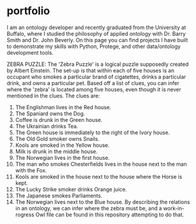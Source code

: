 # portfolio
I am an ontology developer and recently graduated from the University at Buffalo, where I studied the philosophy of applied ontology with Dr. Barry Smith and Dr. John Beverly.
On this page you can find projects I have built to demonstrate my skills with Python, Protege, and other data/ontology development tools.










ZEBRA PUZZLE:
The 'Zebra Puzzle' is a logical puzzle supposedly created by Albert Einstein. The set-up is that within each of five houses is an occupant who smokes a particular brand of cigatettes, drinks a particular drink, and owns a particular pet. Based off a list of clues, you can infer where the 'zebra' is located among five houses, even though it is never mentioned in the clues.
The clues are:
1. The Englishman lives in the Red house.
2. The Spaniard owns the Dog.
3. Coffee is drunk in the Green house.
4. The Ukrainian drinks Tea.
5. The Green house is immediately to the right of the Ivory house.
6. The Old Gold smoker owns Snails.
7. Kools are smoked in the Yellow house.
8. Milk is drunk in the middle house.
9. The Norwegian lives in the first house.
10. The man who smokes Chesterfields lives in the house next to the man with the Fox.
11. Kools are smoked in the house next to the house where the Horse is kept.
12. The Lucky Strike smoker drinks Orange juice.
13. The Japanese smokes Parliaments.
14. The Norwegian lives next to the Blue house.
By describing the relations in an ontology, we can infer where the zebra must be, and a work-in-rogress Owl file can be found in this repository attempting to do that.




